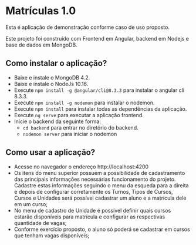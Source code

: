 # Matrículas 1.0
Esta é aplicação de demonstração conforme caso de uso proposto.

Este projeto foi construído com Frontend em Angular, backend em Nodejs e base de dados em MongoDB.

## Como instalar o aplicação?
- Baixe e instale o MongoDB 4.2.
- Baixe e instale o NodeJs 10.16.
- Execute `npm install -g @angular/cli@8.3.3` para instalar o angular cli 8.3.3.
- Execute `npm install -g nodemon` para instalar o nodemon.
- Execute `npm install` para instalar todas as dependências da aplicação.
- Execute `ng serve` para executar a aplicação frontend.
- Inicie o backend da seguinte forma:
  - `cd backend` para entrar no diretório do backend.
  - `nodemon server` para iniciar o nodemon
 
## Como usar a aplicação?
- Acesse no navegador o endereço http://localhost:4200
- Os itens do menu superior possuem a possibilidade de cadastramento das principais informações necessárias funcionamento do projeto. 
Cadastre estas informações seguindo o menu da esqueda para a direita e depois de configurar corretamente os Turnos, Tipos de Cursos, Cursos e Unidades
 será possível cadastrar um aluno e a matrícula dele em um curso;
- No menu de cadastro de Unidade é possível definir quais cursos estarão disponíveis para matrícula e configurar as respectivas quantidade de vagas; 
- Conforme exercício proposto, o aluno só poderá se cadastrar em cursos que tenham vagas disponíveis;  
